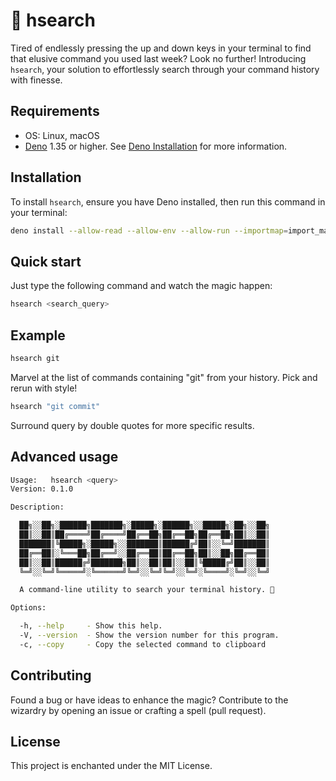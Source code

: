 # 🔎 hsearch

Tired of endlessly pressing the up and down keys in your terminal to find that
elusive command you used last week? Look no further! Introducing `hsearch`, your
solution to effortlessly search through your command history with finesse.

## Requirements

- OS: Linux, macOS
- [Deno](https://deno.land) 1.35 or higher. See
  [Deno Installation](https://deno.land/manual/getting_started/installation) for
  more information.

## Installation

To install `hsearch`, ensure you have Deno installed, then run this command in
your terminal:

```bash
deno install --allow-read --allow-env --allow-run --importmap=import_map.json  --name=hsearch -r https://hsearch.fenotiana.dev
```

## Quick start

Just type the following command and watch the magic happen:

```bash
hsearch <search_query>
```

## Example

```bash
hsearch git
```

Marvel at the list of commands containing "git" from your history. Pick and
rerun with style!

```bash
hsearch "git commit"
```

Surround query by double quotes for more specific results.

## Advanced usage

```bash
Usage:   hsearch <query>
Version: 0.1.0

Description:

  ██╗░░██╗░██████╗███████╗░█████╗░██████╗░░█████╗░██╗░░██╗
  ██║░░██║██╔════╝██╔════╝██╔══██╗██╔══██╗██╔══██╗██║░░██║
  ███████║╚█████╗░█████╗░░███████║██████╔╝██║░░╚═╝███████║
  ██╔══██║░╚═══██╗██╔══╝░░██╔══██║██╔══██╗██║░░██╗██╔══██║
  ██║░░██║██████╔╝███████╗██║░░██║██║░░██║╚█████╔╝██║░░██║
  ╚═╝░░╚═╝╚═════╝░╚══════╝╚═╝░░╚═╝╚═╝░░╚═╝░╚════╝░╚═╝░░╚═╝

  A command-line utility to search your terminal history. 🔎

Options:

  -h, --help     - Show this help.
  -V, --version  - Show the version number for this program.
  -c, --copy     - Copy the selected command to clipboard

```

## Contributing

Found a bug or have ideas to enhance the magic? Contribute to the wizardry by
opening an issue or crafting a spell (pull request).

## License

This project is enchanted under the MIT License.

